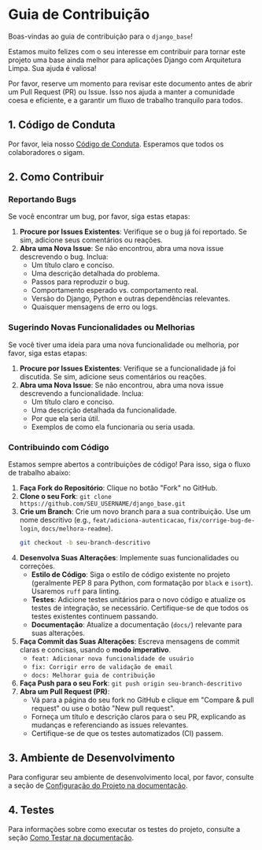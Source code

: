 # Guia de Contribuição

Boas-vindas ao guia de contribuição para o `django_base`!

Estamos muito felizes com o seu interesse em contribuir para tornar este projeto uma base ainda melhor para aplicações Django com Arquitetura Limpa. Sua ajuda é valiosa!

Por favor, reserve um momento para revisar este documento antes de abrir um Pull Request (PR) ou Issue. Isso nos ajuda a manter a comunidade coesa e eficiente, e a garantir um fluxo de trabalho tranquilo para todos.

## 1. Código de Conduta

Por favor, leia nosso [Código de Conduta](CODE_OF_CONDUCT.md). Esperamos que todos os colaboradores o sigam.

## 2. Como Contribuir

### Reportando Bugs

Se você encontrar um bug, por favor, siga estas etapas:

1.  **Procure por Issues Existentes**: Verifique se o bug já foi reportado. Se sim, adicione seus comentários ou reações.
2.  **Abra uma Nova Issue**: Se não encontrou, abra uma nova issue descrevendo o bug. Inclua:
    -   Um título claro e conciso.
    -   Uma descrição detalhada do problema.
    -   Passos para reproduzir o bug.
    -   Comportamento esperado vs. comportamento real.
    -   Versão do Django, Python e outras dependências relevantes.
    -   Quaisquer mensagens de erro ou logs.

### Sugerindo Novas Funcionalidades ou Melhorias

Se você tiver uma ideia para uma nova funcionalidade ou melhoria, por favor, siga estas etapas:

1.  **Procure por Issues Existentes**: Verifique se a funcionalidade já foi discutida. Se sim, adicione seus comentários ou reações.
2.  **Abra uma Nova Issue**: Se não encontrou, abra uma nova issue descrevendo a funcionalidade. Inclua:
    -   Um título claro e conciso.
    -   Uma descrição detalhada da funcionalidade.
    -   Por que ela seria útil.
    -   Exemplos de como ela funcionaria ou seria usada.

### Contribuindo com Código

Estamos sempre abertos a contribuições de código! Para isso, siga o fluxo de trabalho abaixo:

1.  **Faça Fork do Repositório**: Clique no botão "Fork" no GitHub.
2.  **Clone o seu Fork**: `git clone https://github.com/SEU_USERNAME/django_base.git`
3.  **Crie um Branch**: Crie um novo branch para a sua contribuição. Use um nome descritivo (e.g., `feat/adiciona-autenticacao`, `fix/corrige-bug-de-login`, `docs/melhora-readme`).
    ```bash
    git checkout -b seu-branch-descritivo
    ```
4.  **Desenvolva Suas Alterações**: Implemente suas funcionalidades ou correções.
    -   **Estilo de Código**: Siga o estilo de código existente no projeto (geralmente PEP 8 para Python, com formatação por `black` e `isort`). Usaremos `ruff` para linting.
    -   **Testes**: Adicione testes unitários para o novo código e atualize os testes de integração, se necessário. Certifique-se de que todos os testes existentes continuem passando.
    -   **Documentação**: Atualize a documentação (`docs/`) relevante para suas alterações.
5.  **Faça Commit das Suas Alterações**: Escreva mensagens de commit claras e concisas, usando o **modo imperativo**.
    -   `feat: Adicionar nova funcionalidade de usuário`
    -   `fix: Corrigir erro de validação de email`
    -   `docs: Melhorar guia de contribuição`
6.  **Faça Push para o seu Fork**: `git push origin seu-branch-descritivo`
7.  **Abra um Pull Request (PR)**:
    -   Vá para a página do seu fork no GitHub e clique em "Compare & pull request" ou use o botão "New pull request".
    -   Forneça um título e descrição claros para o seu PR, explicando as mudanças e referenciando as issues relevantes.
    -   Certifique-se de que os testes automatizados (CI) passem.

## 3. Ambiente de Desenvolvimento

Para configurar seu ambiente de desenvolvimento local, por favor, consulte a seção de [Configuração do Projeto na documentação](https://your-username.github.io/django_base/setup/project-setup/).

## 4. Testes

Para informações sobre como executar os testes do projeto, consulte a seção [Como Testar na documentação](https://your-username.github.io/django_base/development/testing/).
